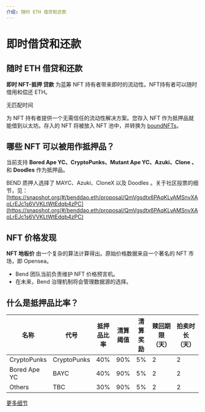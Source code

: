 ```yaml
---
介绍: 随时 ETH 借贷和还款
---
```


# 即时借贷和还款 

## 随时 ETH 借贷和还款

**即时 NFT-抵押 贷款** 为蓝筹 NFT 持有者带来即时的流动性。NFT持有者可以随时借用和偿还 ETH。&#x20;

无匹配时间&#x20;

为 NFT 持有者提供一个无需信任的流动性解决方案。您存入 NFT 作为抵押品就能借到以太坊。存入的 NFT 将被放入 NFT 池中，并转换为 [boundNFTs](../protocol-overview/boundnft.md)。

## 哪些 NFT 可以被用作抵押品？

当前支持 **Bored Ape YC、CryptoPunks、Mutant Ape YC、Azuki、Clone 、** 和 **Doodles** 作为抵押品。

BEND 质押人选择了 MAYC、Azuki、CloneX 以及 Doodles 。关于社区投票的细节，见：[https://snapshot.org/#/benddao.eth/proposal/QmVgsdtx6PAqKLyAMSnvXAoLrEJc1s6VVKLtWtEdqb4zPC](https://snapshot.org/#/benddao.eth/proposal/QmVgsdtx6PAqKLyAMSnvXAoLrEJc1s6VVKLtWtEdqb4zPC)

## NFT 价格发现&#x20;

**NFT 地板价** 由一个复杂的算法计算得出。原始价格数据来自一个著名的 NFT 市场，即 Opensea。&#x20;

* Bend 团队当前负责维护 NFT 价格预言机。
* 在未来，Bend 治理机制将会管理数据源的选择。

## 什么是抵押品比率？

| 名称         | 代号         | 抵押品比率       | 清算阈值               | 清算奖励           | 赎回期限（天）          | 拍卖时长（天）           |  赎回罚金    |
| ------------ | ----------- | ---------------- | --------------------- | ----------------- | ---------------------- | ----------------------- | ----------- |
| CryptoPunks  | CryptoPunks | 40%              | 90%                   | 5%                | 2                      | 2                       | 1%          |
| Bored Ape YC | BAYC        | 40%              | 90%                   | 5%                | 2                      | 2                       | 1%          |
| Others       | TBC         | 30%              | 90%                   | 5%                | 2                      | 2                       | 1%          |

[更多细节](../risk/nft-risk-parameters.md)

##
